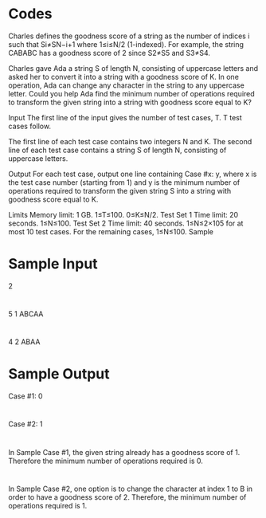 # Codes
Charles defines the goodness score of a string as the number of indices i such that Si≠SN−i+1 where 1≤i≤N/2 (1-indexed). For example, the string CABABC has a goodness score of 2 since S2≠S5 and S3≠S4.

Charles gave Ada a string S of length N, consisting of uppercase letters and asked her to convert it into a string with a goodness score of K. In one operation, Ada can change any character in the string to any uppercase letter. Could you help Ada find the minimum number of operations required to transform the given string into a string with goodness score equal to K?

Input
The first line of the input gives the number of test cases, T. T test cases follow.

The first line of each test case contains two integers N and K. The second line of each test case contains a string S of length N, consisting of uppercase letters.

Output
For each test case, output one line containing Case #x: y, where x is the test case number (starting from 1) and y is the minimum number of operations required to transform the given string S into a string with goodness score equal to K.

Limits
Memory limit: 1 GB.
1≤T≤100.
0≤K≤N/2.
Test Set 1
Time limit: 20 seconds.
1≤N≤100.
Test Set 2
Time limit: 40 seconds.
1≤N≤2×105 for at most 10 test cases.
For the remaining cases, 1≤N≤100.
Sample

# Sample Input
  2
  #
  5 1
  ABCAA
  #
  4 2
  ABAA
# Sample Output
  Case #1: 0
  #
  Case #2: 1
#
In Sample Case #1, the given string already has a goodness score of 1. Therefore the minimum number of operations required is 0.
#
In Sample Case #2, one option is to change the character at index 1 to B in order to have a goodness score of 2. Therefore, the minimum number of operations required is 1.
